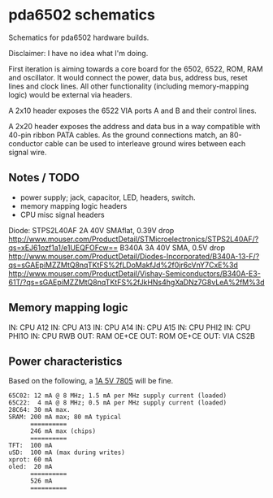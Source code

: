 pda6502 schematics
==================

Schematics for pda6502 hardware builds.

Disclaimer: I have no idea what I'm doing.

First iteration is aiming towards a core board for the 6502, 6522, ROM, RAM and
oscillator.  It would connect the power, data bus, address bus, reset lines and
clock lines.  All other functionality (including memory-mapping logic) would be
external via headers.

A 2x10 header exposes the 6522 VIA ports A and B and their control lines.

A 2x20 header exposes the address and data bus in a way compatible with
40-pin ribbon PATA cables. As the ground connections match, an 80-conductor
cable can be used to interleave ground wires between each signal wire.

Notes / TODO
------------

* power supply; jack, capacitor, LED, headers, switch.
* memory mapping logic headers
* CPU misc signal headers

Diode:
STPS2L40AF 2A 40V SMAflat, 0.39V drop
http://www.mouser.com/ProductDetail/STMicroelectronics/STPS2L40AF/?qs=xEJ61ozf1a1/e1UEQFOFcw==
B340A 3A 40V SMA, 0.5V drop
http://www.mouser.com/ProductDetail/Diodes-Incorporated/B340A-13-F/?qs=sGAEpiMZZMtQ8nqTKtFS%2fLDoMakfJd%2f0jr6cVnY7CxE%3d
http://www.mouser.com/ProductDetail/Vishay-Semiconductors/B340A-E3-61T/?qs=sGAEpiMZZMtQ8nqTKtFS%2fJkHNs4hgXaDNz7G8vLeA%2fM%3d

Memory mapping logic
--------------------

IN:  CPU A12
IN:  CPU A13
IN:  CPU A14
IN:  CPU A15
IN:  CPU PHI2
IN:  CPU PHI1O
IN:  CPU RWB
OUT: RAM OE+CE
OUT: ROM OE+CE
OUT: VIA CS2B

Power characteristics
---------------------

Based on the following, a [1A 5V 7805][vreg] will be fine.

[vreg]: http://www.mouser.com/Search/ProductDetail.aspx?R=MC7805CDTRKGvirtualkey58410000virtualkey863-MC7805CDTRKG

```
65C02: 12 mA @ 8 MHz; 1.5 mA per MHz supply current (loaded)
65C22:  4 mA @ 8 MHz; 0.5 mA per MHz supply current (loaded)
28C64: 30 mA max.
SRAM: 200 mA max; 80 mA typical
      ==========
      246 mA max (chips)
      ==========
TFT:  100 mA
uSD:  100 mA (max during writes)
xprot: 60 mA
oled:  20 mA
      ==========
      526 mA
      ==========
```
